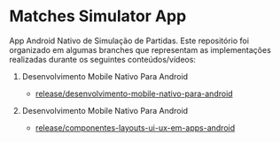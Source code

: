 # Matches Simulator App
App Android Nativo de Simulação de Partidas. Este repositório foi organizado em algumas branches que representam as implementações realizadas durante os seguintes conteúdos/vídeos:

1. Desenvolvimento Mobile Nativo Para Android
    - [release/desenvolvimento-mobile-nativo-para-android](https://github.com/zero1code/matches-simulator-app/tree/desenvolvimento-mobile-nativo-para-android)

2. Desenvolvimento Mobile Nativo Para Android
    - [release/componentes-layouts-ui-ux-em-apps-android](https://github.com/zero1code/matches-simulator-app/tree/componentes-layouts-ui-ux-em-apps-android)
